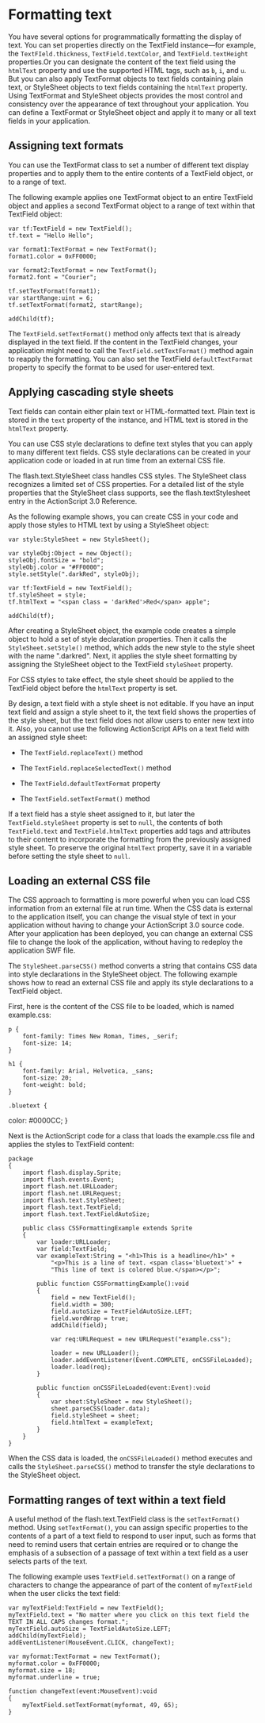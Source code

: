 # Formatting text

You have several options for programmatically formatting the display of text.
You can set properties directly on the TextField instance—for example, the
`TextFIeld.thickness`, `TextField.textColor`, and `TextField.textHeight`
properties.Or you can designate the content of the text field using the
`htmlText` property and use the supported HTML tags, such as `b`, `i`, and `u`.
But you can also apply TextFormat objects to text fields containing plain text,
or StyleSheet objects to text fields containing the `htmlText` property. Using
TextFormat and StyleSheet objects provides the most control and consistency over
the appearance of text throughout your application. You can define a TextFormat
or StyleSheet object and apply it to many or all text fields in your
application.

## Assigning text formats

You can use the TextFormat class to set a number of different text display
properties and to apply them to the entire contents of a TextField object, or to
a range of text.

The following example applies one TextFormat object to an entire TextField
object and applies a second TextFormat object to a range of text within that
TextField object:

    var tf:TextField = new TextField();
    tf.text = "Hello Hello";

    var format1:TextFormat = new TextFormat();
    format1.color = 0xFF0000;

    var format2:TextFormat = new TextFormat();
    format2.font = "Courier";

    tf.setTextFormat(format1);
    var startRange:uint = 6;
    tf.setTextFormat(format2, startRange);

    addChild(tf);

The `TextField.setTextFormat()` method only affects text that is already
displayed in the text field. If the content in the TextField changes, your
application might need to call the `TextField.setTextFormat()` method again to
reapply the formatting. You can also set the TextField `defaultTextFormat`
property to specify the format to be used for user-entered text.

## Applying cascading style sheets

Text fields can contain either plain text or HTML-formatted text. Plain text is
stored in the `text` property of the instance, and HTML text is stored in the
`htmlText` property.

You can use CSS style declarations to define text styles that you can apply to
many different text fields. CSS style declarations can be created in your
application code or loaded in at run time from an external CSS file.

The flash.text.StyleSheet class handles CSS styles. The StyleSheet class
recognizes a limited set of CSS properties. For a detailed list of the style
properties that the StyleSheet class supports, see the flash.textStylesheet
entry in the ActionScript 3.0 Reference.

As the following example shows, you can create CSS in your code and apply those
styles to HTML text by using a StyleSheet object:

    var style:StyleSheet = new StyleSheet();

    var styleObj:Object = new Object();
    styleObj.fontSize = "bold";
    styleObj.color = "#FF0000";
    style.setStyle(".darkRed", styleObj);

    var tf:TextField = new TextField();
    tf.styleSheet = style;
    tf.htmlText = "<span class = 'darkRed'>Red</span> apple";

    addChild(tf);

After creating a StyleSheet object, the example code creates a simple object to
hold a set of style declaration properties. Then it calls the
`StyleSheet.setStyle()` method, which adds the new style to the style sheet with
the name ".darkred". Next, it applies the style sheet formatting by assigning
the StyleSheet object to the TextField `styleSheet` property.

For CSS styles to take effect, the style sheet should be applied to the
TextField object before the `htmlText` property is set.

By design, a text field with a style sheet is not editable. If you have an input
text field and assign a style sheet to it, the text field shows the properties
of the style sheet, but the text field does not allow users to enter new text
into it. Also, you cannot use the following ActionScript APIs on a text field
with an assigned style sheet:

- The `TextField.replaceText()` method

- The `TextField.replaceSelectedText()` method

- The `TextField.defaultTextFormat` property

- The `TextField.setTextFormat()` method

If a text field has a style sheet assigned to it, but later the
`TextField.styleSheet` property is set to `null`, the contents of both
`TextField.text` and `TextField.htmlText` properties add tags and attributes to
their content to incorporate the formatting from the previously assigned style
sheet. To preserve the original `htmlText` property, save it in a variable
before setting the style sheet to `null`.

## Loading an external CSS file

The CSS approach to formatting is more powerful when you can load CSS
information from an external file at run time. When the CSS data is external to
the application itself, you can change the visual style of text in your
application without having to change your ActionScript 3.0 source code. After
your application has been deployed, you can change an external CSS file to
change the look of the application, without having to redeploy the application
SWF file.

The `StyleSheet.parseCSS()` method converts a string that contains CSS data into
style declarations in the StyleSheet object. The following example shows how to
read an external CSS file and apply its style declarations to a TextField
object.

First, here is the content of the CSS file to be loaded, which is named
example.css:

    p {
    	font-family: Times New Roman, Times, _serif;
    	font-size: 14;
    }

    h1 {
    	font-family: Arial, Helvetica, _sans;
    	font-size: 20;
    	font-weight: bold;
    }

    .bluetext {

color: #0000CC; }

Next is the ActionScript code for a class that loads the example.css file and
applies the styles to TextField content:

    package
    {
    	import flash.display.Sprite;
    	import flash.events.Event;
    	import flash.net.URLLoader;
    	import flash.net.URLRequest;
    	import flash.text.StyleSheet;
    	import flash.text.TextField;
    	import flash.text.TextFieldAutoSize;

    	public class CSSFormattingExample extends Sprite
    	{
    		var loader:URLLoader;
    		var field:TextField;
    		var exampleText:String = "<h1>This is a headline</h1>" +
    			"<p>This is a line of text. <span class='bluetext'>" +
    			"This line of text is colored blue.</span></p>";

    		public function CSSFormattingExample():void
    		{
    			field = new TextField();
    			field.width = 300;
    			field.autoSize = TextFieldAutoSize.LEFT;
    			field.wordWrap = true;
    			addChild(field);

    			var req:URLRequest = new URLRequest("example.css");

    			loader = new URLLoader();
    			loader.addEventListener(Event.COMPLETE, onCSSFileLoaded);
    			loader.load(req);
    		}

    		public function onCSSFileLoaded(event:Event):void
    		{
    			var sheet:StyleSheet = new StyleSheet();
    			sheet.parseCSS(loader.data);
    			field.styleSheet = sheet;
    			field.htmlText = exampleText;
    		}
    	}
    }

When the CSS data is loaded, the `onCSSFileLoaded()` method executes and calls
the `StyleSheet.parseCSS()` method to transfer the style declarations to the
StyleSheet object.

## Formatting ranges of text within a text field

A useful method of the flash.text.TextField class is the `setTextFormat()`
method. Using `setTextFormat()`, you can assign specific properties to the
contents of a part of a text field to respond to user input, such as forms that
need to remind users that certain entries are required or to change the emphasis
of a subsection of a passage of text within a text field as a user selects parts
of the text.

The following example uses `TextField.setTextFormat()` on a range of characters
to change the appearance of part of the content of `myTextField` when the user
clicks the text field:

    var myTextField:TextField = new TextField();
    myTextField.text = "No matter where you click on this text field the TEXT IN ALL CAPS changes format.";
    myTextField.autoSize = TextFieldAutoSize.LEFT;
    addChild(myTextField);
    addEventListener(MouseEvent.CLICK, changeText);

    var myformat:TextFormat = new TextFormat();
    myformat.color = 0xFF0000;
    myformat.size = 18;
    myformat.underline = true;

    function changeText(event:MouseEvent):void
    {
    	myTextField.setTextFormat(myformat, 49, 65);
    }
